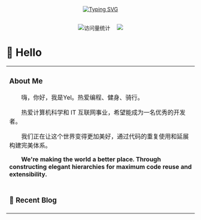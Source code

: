 <div align="center">

  <!-- https://readme-typing-svg.demolab.com 动态打字效果 -->
  
  [![Typing SVG](https://readme-typing-svg.demolab.com?font=Fira+Code&pause=1000&color=18F7D2&width=435&lines=console.log(%22Hello+World%22))](https://git.io/typing-svg)

  <!-- for beauty 留个空行好看点 -->
  <div>&nbsp;</div>

  <!-- profile logo 个人资料徽标 -->
  <div>
    <!-- <a href="https://twitter.com/Mr-Yel/"><img src="https://img.shields.io/badge/Twitter-推特-blue" /></a>&emsp; -->
    <!-- <a href="https://www.youtube.com/@Mr-Yel"><img src="https://img.shields.io/badge/YouTube-油管-c32136" /></a>&emsp; -->
    <!-- <a href="https://sunguoqi.com/"><img src="https://img.shields.io/badge/Website-博客-8c36db" /></a>&emsp; -->
    <!-- <a href="https://wechat.guoqi.dev"><img src="https://img.shields.io/badge/WeChat-微信-07c160" /></a>&emsp; -->
    <!-- <a href="https://space.bilibili.com/448488855/"><img src="https://img.shields.io/badge/Bilibili-B站-ff69b4" /></a>&emsp; -->
    <!-- visitor -->
    <img src="https://komarev.com/ghpvc/?username=Mr-Yel&label=Views&color=orange&style=flat" alt="访问量统计" />&emsp;
    <!-- wakatime -->    
    <a href="https://wakatime.com/@Mr-Yel"><img src="https://wakatime.com/badge/user/42d0678c-368b-448b-9a77-5d21c5b55352.svg" /></a>

  </div>
</div>

#  🙋 Hello

<table>
  
<tr><td>

### About Me

<p>&emsp;&emsp;嗨，你好，我是Yel。热爱编程、健身、骑行。</p>
<p>&emsp;&emsp;热爱计算机科学和 IT 互联网事业，希望能成为一名优秀的开发者。</p>
<p>&emsp;&emsp;我们正在让这个世界变得更加美好，通过代码的重复使用和延展构建完美体系。</p>
<p>&emsp;&emsp;<strong>We're making the world a better place. Through constructing elegant hierarchies for maximum code reuse and extensibility.</strong></p>

</td></tr>

<!-- <tr><td>

### 🏢 Work Experience

<img align="right" width="88" src="https://cdn.jsdelivr.net/gh/Mr-Yel/Mr-Yel/assets/images/yuanze.png" />

- [北京原则科技有限公司](https://lusun.com/) &emsp; 📌 2024-03-04 —— 2024-08-28

  - 工作岗位：软件研发工程师
  - 工作内容：软件开发与维护

<img align="right" width="88" src="https://cdn.jsdelivr.net/gh/Mr-Yel/Mr-Yel/assets/images/tuhui.png" />

- [广州图慧信息科技有限公司](https://www.tuhuimap.com/) &emsp; 📌 2023-06-19 —— 2024-01-19

  - 工作岗位：Web 前端开发工程师
  - 工作内容：一些杂活

<img align="right" width="88" src="https://cdn.jsdelivr.net/gh/Mr-Yel/Mr-Yel/assets/images/nio.png" />

- [蔚来汽车科技（安徽）有限公司](https://www.nio.cn/) &emsp; 📌 2023-02-20 —— 2023-05-12

  - 工作岗位：Web 前端开发实习生
  - 工作内容：参与一站式数据治理与研发平台 DataSight 的开发与维护工作

</td></tr> -->

<tr><td>

### 📃 Recent Blog

<!-- <img align="right" width="88" src="https://cdn.jsdelivr.net/gh/Mr-Yel/Mr-Yel/assets/images/astronaut.png" /> -->

<!-- feed start -->
<!-- - Mar 18 - [昆仑巢「疯狂星期六」，没有人是一座孤岛～](https://blog.guoqi.dev/posts/kunlunchao/)
- Mar 10 - [你好，北京！你好，原则科技！一切都是最好的安排！](https://blog.guoqi.dev/posts/yuanze/)
- Feb 20 - [行则将至，未来可期，和 2023 好好说声再见吧！](https://blog.guoqi.dev/posts/2023/)
- Feb 16 - [西藏之旅｜青春没有售价，火车直达拉萨！](https://blog.guoqi.dev/posts/xizang/)
- Jan 03 - [珠海之旅｜去感受风，去聆听海，去触摸，去抵达](https://blog.guoqi.dev/posts/zhuhai/) -->
<!-- feed end -->

</td></tr>

<!--  skill badge 技能徽章 -->
<!-- 
![HTML5 Badge](https://img.shields.io/badge/HTML5-E34F26?logo=html5&logoColor=fff&style=flat)
![CSS3 Badge](https://img.shields.io/badge/CSS3-1572B6?logo=css3&logoColor=fff&style=flat)
![JavaScript Badge](https://img.shields.io/badge/JavaScript-F7DF1E?logo=javascript&logoColor=000&style=flat)
![Vue.js Badge](https://img.shields.io/badge/Vue.js-4FC08D?logo=vuedotjs&logoColor=fff&style=flat)
![React Badge](https://img.shields.io/badge/React-61DAFB?logo=react&logoColor=000&style=flat)
![TypeScript Badge](https://img.shields.io/badge/TypeScript-3178C6?logo=typescript&logoColor=fff&style=flat)
![Node.js Badge](https://img.shields.io/badge/Node.js-393?logo=nodedotjs&logoColor=fff&style=flat)
![Vite Badge](https://img.shields.io/badge/Vite-646CFF?logo=vite&logoColor=fff&style=flat)
![Three.js Badge](https://img.shields.io/badge/Three.js-092E20?logo=threedotjs&logoColor=fff&style=flat)
![GitHub Badge](https://img.shields.io/badge/GitHub-181717?logo=github&logoColor=fff&style=flat) -->